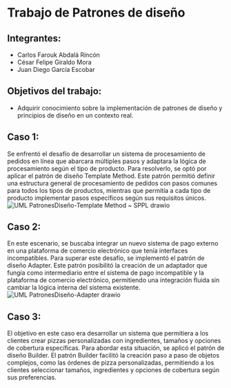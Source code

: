 # Trabajo de Patrones de diseño
## Integrantes:
-	Carlos Farouk Abdalá Rincón
-	César Felipe Giraldo Mora
-	Juan Diego García Escobar
## Objetivos del trabajo:
- Adquirir conocimiento sobre la implementación de patrones de diseño y principios de diseño en un contexto real.
## Caso 1:
Se enfrentó el desafío de desarrollar un sistema de procesamiento de pedidos en línea que abarcara múltiples pasos y adaptara la lógica de procesamiento según el tipo de producto. Para resolverlo, se optó por aplicar el patrón de diseño Template Method. Este patrón permitió definir una estructura general de procesamiento de pedidos con pasos comunes para todos los tipos de productos, mientras que permitía a cada tipo de producto implementar pasos específicos según sus requisitos únicos.
![UML PatronesDiseño-Template Method ~ SPPL drawio](https://github.com/Farouk212022/actividad2Software/assets/88839008/0a5816aa-219f-4527-af6c-25b274e2d532)
## Caso 2:
En este escenario, se buscaba integrar un nuevo sistema de pago externo en una plataforma de comercio electrónico que tenía interfaces incompatibles. Para superar este desafío, se implementó el patrón de diseño Adapter. Este patrón posibilitó la creación de un adaptador que fungía como intermediario entre el sistema de pago incompatible y la plataforma de comercio electrónico, permitiendo una integración fluida sin cambiar la lógica interna del sistema existente.
![UML PatronesDiseño-Adapter drawio](https://github.com/Farouk212022/actividad2Software/assets/88839008/ac89ff26-dfd1-492f-888e-58b793c0febd)
## Caso 3:
El objetivo en este caso era desarrollar un sistema que permitiera a los clientes crear pizzas personalizadas con ingredientes, tamaños y opciones de cobertura específicas. Para abordar esta situación, se aplicó el patrón de diseño Builder. El patrón Builder facilitó la creación paso a paso de objetos complejos, como las órdenes de pizza personalizadas, permitiendo a los clientes seleccionar tamaños, ingredientes y opciones de cobertura según sus preferencias.
